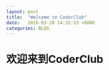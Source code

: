 ```yaml
---
layout: post
title:  "Welcome to CoderClub"
date:   2016-03-20 14:32:53 +0800
categories: BLOG
---
```


# 欢迎来到CoderClub
